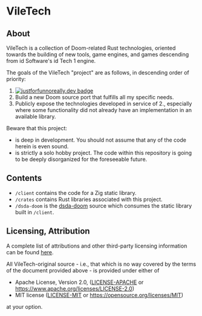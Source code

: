 # VileTech

## About

VileTech is a collection of Doom-related Rust technologies, oriented towards the building of new tools, game engines, and games descending from id Software's id Tech 1 engine.

The goals of the VileTech "project" are as follows, in descending order of priority:
1. [![justforfunnoreally.dev badge](https://img.shields.io/badge/justforfunnoreally-dev-9ff)](https://justforfunnoreally.dev)
2. Build a new Doom source port that fulfills all my specific needs.
3. Publicly expose the technologies developed in service of 2., especially where some functionality did not already have an implementation in an available library.

Beware that this project:
- is deep in development. You should not assume that any of the code herein is even sound.
- is strictly a solo hobby project. The code within this repository is going to be deeply disorganized for the foreseeable future.

## Contents

- `/client` contains the code for a Zig static library.
- `/crates` contains Rust libraries associated with this project.
- `/dsda-doom` is the [dsda-doom](https://github.com/kraflab/dsda-doom) source which consumes the static library built in `/client`.

## Licensing, Attribution

A complete list of attributions and other third-party licensing information can be found [here](/ATTRIB.md).

All VileTech-original source - i.e., that which is no way covered by the terms of the document provided above - is provided under either of

 * Apache License, Version 2.0, ([LICENSE-APACHE](LICENSE-APACHE) or https://www.apache.org/licenses/LICENSE-2.0)
 * MIT license ([LICENSE-MIT](LICENSE-MIT) or https://opensource.org/licenses/MIT)

at your option.
